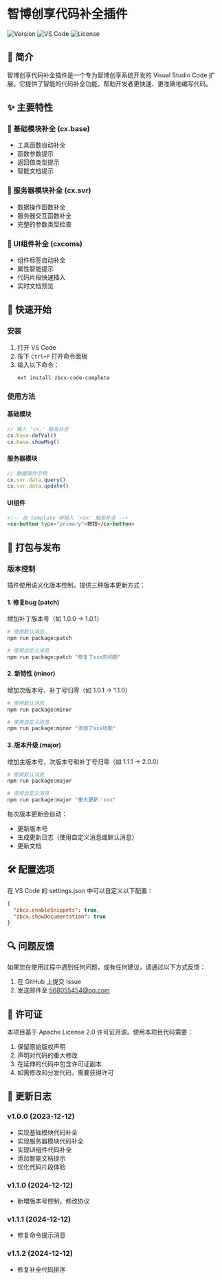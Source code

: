 # 智博创享代码补全插件

![Version](https://img.shields.io/badge/version-1.1.2-blue.svg)
![VS Code](https://img.shields.io/badge/VS%20Code-1.60+-green.svg)
![License](https://img.shields.io/badge/license-Apache--2.0-orange.svg)

## 📝 简介

智博创享代码补全插件是一个专为智博创享系统开发的 Visual Studio Code 扩展。它提供了智能的代码补全功能，帮助开发者更快速、更准确地编写代码。

## ✨ 主要特性

### 🔸 基础模块补全 (cx.base)
- 工具函数自动补全
- 函数参数提示
- 返回值类型提示
- 智能文档提示

### 🔸 服务器模块补全 (cx.svr)
- 数据操作函数补全
- 服务器交互函数补全
- 完整的参数类型检查

### 🔸 UI组件补全 (cxcoms)
- 组件标签自动补全
- 属性智能提示
- 代码片段快速插入
- 实时文档预览

## 🚀 快速开始

### 安装
1. 打开 VS Code
2. 按下 `Ctrl+P` 打开命令面板
3. 输入以下命令：
   ```
   ext install zbcx-code-complete
   ```

### 使用方法

#### 基础模块
```javascript
// 输入 'cx.' 触发补全
cx.base.defVal()
cx.base.showMsg()
```

#### 服务器模块
```javascript
// 数据操作示例
cx.svr.data.query()
cx.svr.data.update()
```

#### UI组件
```html
<!-- 在 template 中输入 '<cx' 触发补全 -->
<cx-button type="primary">按钮</cx-button>
```

## 📖 打包与发布

### 版本控制
插件使用语义化版本控制，提供三种版本更新方式：

#### 1. 修复bug (patch)
增加补丁版本号（如 1.0.0 -> 1.0.1）
```bash
# 使用默认消息
npm run package:patch

# 使用自定义消息
npm run package:patch "修复了xxx的问题"
```

#### 2. 新特性 (minor)
增加次版本号，补丁号归零（如 1.0.1 -> 1.1.0）
```bash
# 使用默认消息
npm run package:minor

# 使用自定义消息
npm run package:minor "添加了xxx功能"
```

#### 3. 版本升级 (major)
增加主版本号，次版本号和补丁号归零（如 1.1.1 -> 2.0.0）
```bash
# 使用默认消息
npm run package:major

# 使用自定义消息
npm run package:major "重大更新：xxx"
```

每次版本更新会自动：
- 更新版本号
- 生成更新日志（使用自定义消息或默认消息）
- 更新文档

## 🛠️ 配置选项

在 VS Code 的 settings.json 中可以自定义以下配置：

```json
{
  "zbcx.enableSnippets": true,
  "zbcx.showDocumentation": true
}
```

## 🔍 问题反馈

如果您在使用过程中遇到任何问题，或有任何建议，请通过以下方式反馈：

1. 在 GitHub 上提交 Issue
2. 发送邮件至 568055454@qq.com

## 📄 许可证

本项目基于 Apache License 2.0 许可证开源。使用本项目代码需要：

1. 保留原始版权声明
2. 声明对代码的重大修改
3. 在延伸的代码中包含许可证副本
4. 如需修改和分发代码，需要获得许可

## 🔄 更新日志

### v1.0.0 (2023-12-12)
- 实现基础模块代码补全
- 实现服务器模块代码补全
- 实现UI组件代码补全
- 添加智能文档提示
- 优化代码片段体验

### v1.1.0 (2024-12-12)
- 新增版本号控制，修改协议

### v1.1.1 (2024-12-12)
- 修复命令提示消息

### v1.1.2 (2024-12-12)
- 修复补全代码排序